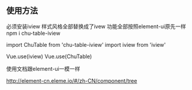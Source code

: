##  使用方法
必须安装iview
样式风格全部替换成了ivew
功能全部按照element-ui原先一样
npm i chu-table-iview

import ChuTable from 'chu-table-iview'
import iview from 'iview'

Vue.use(iview)
Vue.use(ChuTable)


使用文档跟element-ui一模一样

http://element-cn.eleme.io/#/zh-CN/component/tree
